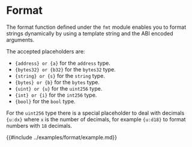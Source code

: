 # Format

The format function defined under the `fmt` module enables you to format strings dynamically by using a template string and the ABI encoded arguments.

The accepted placeholders are:
- `{address} or {a}` for the `address` type.
- `{bytes32} or {b32}` for the `bytes32` type.
- `{string} or {s}` for the `string` type.
- `{bytes} or {b}` for the `bytes` type.
- `{uint} or {u}` for the `uint256` type.
- `{int} or {i}` for the `int256` type.
- `{bool}` for the `bool` type.
 
For the `uint256` type there is a special placeholder to deal with decimals `{u:dx}` where `x` is
the number of decimals, for example `{u:d18}` to format numbers with `18` decimals.

{{#include ../examples/format/example.md}}
